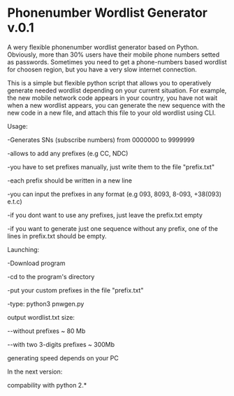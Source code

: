 # Phonenumber Wordlist Generator v.0.1

A wery flexible phonenumber wordlist generator based on Python.
Obviously, more than 30% users have their mobile phone numbers setted as passwords.
Sometimes you need to get a phone-numbers based wordlist for choosen region, but you have a very slow internet connection.

This is a simple but flexible python script that allows you to operatively generate needed wordlist depending on your current situation.
For example, the new mobile network code appears in your country, you have not wait when a new wordlist appears, you can generate the new sequence with the new code in a new file, and attach this file to your old wordlist using CLI.

Usage:

-Generates SNs (subscribe numbers) from 0000000 to 9999999 

-allows to add any prefixes (e.g CC, NDC)

-you have to set prefixes manually, just write them to the file "prefix.txt"
    
-each prefix should be written in a new line
    
-you can input the prefixes in any format (e.g 093, 8093, 8-093, +38(093) e.t.c)
                              
-if you dont want to use any prefixes, just leave the prefix.txt empty
    
-if you want to generate just one sequence without any prefix, one of the lines in prefix.txt should be empty.	

Launching:

-Download program

-cd to the program's directory

-put your custom prefixes in the file "prefix.txt"

-type:
    python3 pnwgen.py


output wordlist.txt size:

--without prefixes ~ 80 Mb

--with two 3-digits prefixes ~ 300Mb


generating speed depends on your PC

In the next version:

compability with python 2.*
